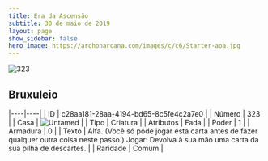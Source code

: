 ```yaml
---
title: Era da Ascensão
subtitle: 30 de maio de 2019
layout: page
show_sidebar: false
hero_image: https://archonarcana.com/images/c/c6/Starter-aoa.jpg
---
```


![323](https://cdn.keyforgegame.com/media/card_front/pt/435_323_4C394V4646FC_pt.png)

## Bruxuleio

|----|----|
| ID | c28aa181-28aa-4194-bd65-8c5fe4c2a7e0 |
| Número | 323 |
| Casa | ![Untamed](https://archonarcana.com/images/thumb/b/bd/Untamed.png/22px-Untamed.png "Indomados") |
| Tipo | Criatura |
| Atributos | Fada |
| Poder | 1 |
| Armadura | 0 |
| Texto | Alfa. (Você só pode jogar esta carta antes de fazer qualquer outra coisa neste passo.) Jogar: Devolva à sua mão uma carta  da sua pilha de descartes. |
| Raridade | Comum |
